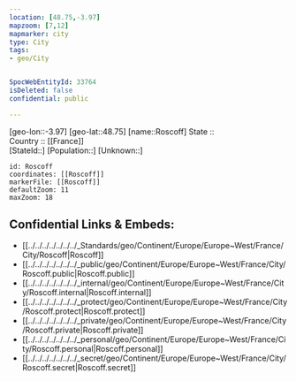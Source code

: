 ```yaml
---
location: [48.75,-3.97] 
mapzoom: [7,12] 
mapmarker: city 
type: City
tags:
- geo/City


SpocWebEntityId: 33764
isDeleted: false
confidential: public

---
```

[geo-lon::-3.97] 
[geo-lat::48.75] 
[name::Roscoff] 
State ::  
Country :: [[France]]  
[StateId::] 
[Population::] 
[Unknown::] 


```leaflet
id: Roscoff
coordinates: [[Roscoff]] 
markerFile: [[Roscoff]] 
defaultZoom: 11 
maxZoom: 18
```


## Confidential Links & Embeds: 
- [[../../../../../../../_Standards/geo/Continent/Europe/Europe~West/France/City/Roscoff|Roscoff]] 
- [[../../../../../../../_public/geo/Continent/Europe/Europe~West/France/City/Roscoff.public|Roscoff.public]] 
- [[../../../../../../../_internal/geo/Continent/Europe/Europe~West/France/City/Roscoff.internal|Roscoff.internal]] 
- [[../../../../../../../_protect/geo/Continent/Europe/Europe~West/France/City/Roscoff.protect|Roscoff.protect]] 
- [[../../../../../../../_private/geo/Continent/Europe/Europe~West/France/City/Roscoff.private|Roscoff.private]] 
- [[../../../../../../../_personal/geo/Continent/Europe/Europe~West/France/City/Roscoff.personal|Roscoff.personal]] 
- [[../../../../../../../_secret/geo/Continent/Europe/Europe~West/France/City/Roscoff.secret|Roscoff.secret]] 
